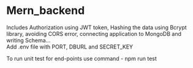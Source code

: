 # Mern_backend
Includes Authorization using JWT token, Hashing the data using Bcrypt library, avoiding CORS error, connecting application to MongoDB and writing Schema...   
Add .env file with PORT, DBURL and SECRET_KEY 

To run unit test for end-points use command - npm run test